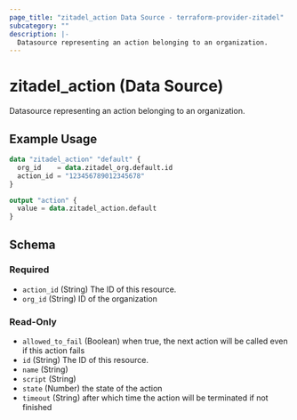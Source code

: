 ```yaml
---
page_title: "zitadel_action Data Source - terraform-provider-zitadel"
subcategory: ""
description: |-
  Datasource representing an action belonging to an organization.
---
```


# zitadel_action (Data Source)

Datasource representing an action belonging to an organization.

## Example Usage

```terraform
data "zitadel_action" "default" {
  org_id    = data.zitadel_org.default.id
  action_id = "123456789012345678"
}

output "action" {
  value = data.zitadel_action.default
}
```

<!-- schema generated by tfplugindocs -->
## Schema

### Required

- `action_id` (String) The ID of this resource.
- `org_id` (String) ID of the organization

### Read-Only

- `allowed_to_fail` (Boolean) when true, the next action will be called even if this action fails
- `id` (String) The ID of this resource.
- `name` (String)
- `script` (String)
- `state` (Number) the state of the action
- `timeout` (String) after which time the action will be terminated if not finished